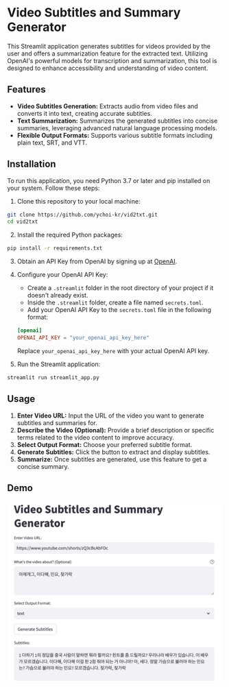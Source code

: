 # Video Subtitles and Summary Generator

This Streamlit application generates subtitles for videos provided by the user and offers a summarization feature for the extracted text. Utilizing OpenAI's powerful models for transcription and summarization, this tool is designed to enhance accessibility and understanding of video content.

## Features

- **Video Subtitles Generation:** Extracts audio from video files and converts it into text, creating accurate subtitles.
- **Text Summarization:** Summarizes the generated subtitles into concise summaries, leveraging advanced natural language processing models.
- **Flexible Output Formats:** Supports various subtitle formats including plain text, SRT, and VTT.

## Installation

To run this application, you need Python 3.7 or later and pip installed on your system. Follow these steps:

1. Clone this repository to your local machine:

```bash
git clone https://github.com/ychoi-kr/vid2txt.git
cd vid2txt
```

2. Install the required Python packages:

```bash
pip install -r requirements.txt
```

3. Obtain an API Key from OpenAI by signing up at [OpenAI](https://openai.com/).

4. Configure your OpenAI API Key:
    - Create a `.streamlit` folder in the root directory of your project if it doesn't already exist.
    - Inside the `.streamlit` folder, create a file named `secrets.toml`.
    - Add your OpenAI API Key to the `secrets.toml` file in the following format:
    
    ```toml
    [openai]
    OPENAI_API_KEY = "your_openai_api_key_here"
    ```
    
    Replace `your_openai_api_key_here` with your actual OpenAI API key.

5. Run the Streamlit application:

```bash
streamlit run streamlit_app.py
```

## Usage

1. **Enter Video URL:** Input the URL of the video you want to generate subtitles and summaries for.
2. **Describe the Video (Optional):** Provide a brief description or specific terms related to the video content to improve accuracy.
3. **Select Output Format:** Choose your preferred subtitle format.
4. **Generate Subtitles:** Click the button to extract and display subtitles.
5. **Summarize:** Once subtitles are generated, use this feature to get a concise summary.

## Demo

![](demo.png)

